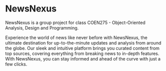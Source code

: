 # NewsNexus
NewsNexus is a group project for class COEN275 - Object-Oriented Analysis, Design and Programming.  

Experience the world of news like never before with NewsNexus, the ultimate destination for up-to-the-minute updates and analysis from around the globe. Our sleek and intuitive platform brings you curated content from top sources, covering everything from breaking news to in-depth features. With NewsNexus, you can stay informed and ahead of the curve with just a few clicks.

